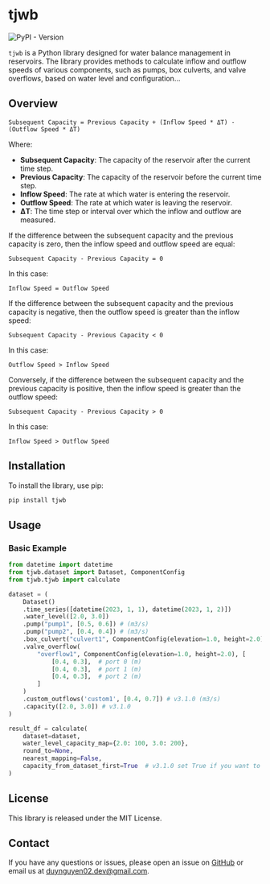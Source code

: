 # tjwb

![PyPI - Version](https://img.shields.io/pypi/v/tjwb)

`tjwb` is a Python library designed for water balance management in reservoirs. The library provides methods to
calculate inflow and outflow speeds of various components, such as pumps, box culverts, and valve overflows, based on
water level and configuration...

## Overview

```
Subsequent Capacity = Previous Capacity + (Inflow Speed * ΔT) - (Outflow Speed * ΔT)
```

Where:

- **Subsequent Capacity**: The capacity of the reservoir after the current time step.
- **Previous Capacity**: The capacity of the reservoir before the current time step.
- **Inflow Speed**: The rate at which water is entering the reservoir.
- **Outflow Speed**: The rate at which water is leaving the reservoir.
- **ΔT**: The time step or interval over which the inflow and outflow are measured.

If the difference between the subsequent capacity and the previous capacity is zero, then the inflow speed and outflow
speed
are equal:

```
Subsequent Capacity - Previous Capacity = 0
```

In this case:

```
Inflow Speed = Outflow Speed
```

If the difference between the subsequent capacity and the previous capacity is negative, then the outflow speed is
greater
than the inflow speed:

```
Subsequent Capacity - Previous Capacity < 0
```

In this case:

```
Outflow Speed > Inflow Speed
```

Conversely, if the difference between the subsequent capacity and the previous capacity is positive, then the inflow
speed
is greater than the outflow speed:

```
Subsequent Capacity - Previous Capacity > 0
```

In this case:

```
Inflow Speed > Outflow Speed
```

## Installation

To install the library, use pip:

```bash
pip install tjwb
```

## Usage

### Basic Example

```python
from datetime import datetime
from tjwb.dataset import Dataset, ComponentConfig
from tjwb.tjwb import calculate

dataset = (
    Dataset()
    .time_series([datetime(2023, 1, 1), datetime(2023, 1, 2)])
    .water_level([2.0, 3.0])
    .pump("pump1", [0.5, 0.6]) # (m3/s)
    .pump("pump2", [0.4, 0.4]) # (m3/s)
    .box_culvert("culvert1", ComponentConfig(elevation=1.0, height=2.0), [0.7, 0.8]) # (m)
    .valve_overflow(
        "overflow1", ComponentConfig(elevation=1.0, height=2.0), [
            [0.4, 0.3],  # port 0 (m)
            [0.4, 0.3],  # port 1 (m)
            [0.4, 0.3],  # port 2 (m)
        ]
    )
    .custom_outflows('custom1', [0.4, 0.7]) # v3.1.0 (m3/s)
    .capacity([2.0, 3.0]) # v3.1.0
)

result_df = calculate(
    dataset=dataset,
    water_level_capacity_map={2.0: 100, 3.0: 200},
    round_to=None,
    nearest_mapping=False,
    capacity_from_dataset_first=True  # v3.1.0 set True if you want to use the capacity in dataset instead of water_level_capacity_map
)
```
## License

This library is released under the MIT License.

## Contact

If you have any questions or issues, please open an issue on [GitHub](https://github.com/duynguyen02/tjwb/issues) or
email us at [duynguyen02.dev@gmail.com](mailto:duynguyen02.dev@gmail.com).
